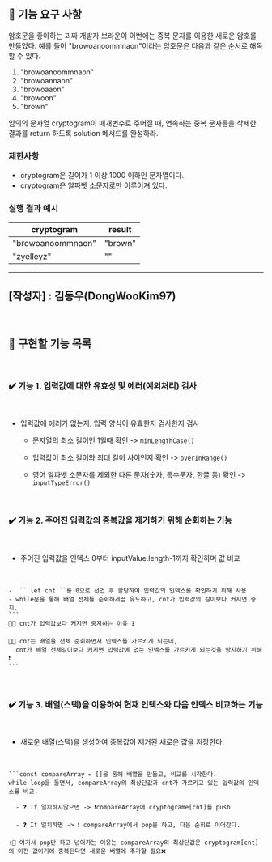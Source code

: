 ## 🚀 기능 요구 사항

암호문을 좋아하는 괴짜 개발자 브라운이 이번에는 중복 문자를 이용한 새로운 암호를 만들었다. 예를 들어 "browoanoommnaon"이라는 암호문은 다음과 같은 순서로 해독할 수 있다.

1. "browoanoommnaon"
2. "browoannaon"
3. "browoaaon"
4. "browoon"
5. "brown"

임의의 문자열 cryptogram이 매개변수로 주어질 때, 연속하는 중복 문자들을 삭제한 결과를 return 하도록 solution 메서드를 완성하라.

### 제한사항

- cryptogram은 길이가 1 이상 1000 이하인 문자열이다.
- cryptogram은 알파벳 소문자로만 이루어져 있다.

### 실행 결과 예시

| cryptogram        | result  |
| ----------------- | ------- |
| "browoanoommnaon" | "brown" |
| "zyelleyz"        | ""      |


-------------------------- 
## [작성자] : 김동우(DongWooKim97)
</br> 

## 📝 구현할 기능 목록
</br> 

### ✔️ 기능 1. 입력값에 대한 유효성 및 에러(예외처리) 검사
<br>

  - 입력값에 에러가 없는지, 입력 양식이 유효한지 검사한지 검사 

	  - 문자열의 최소 길이인 1일때 확인 ->  ```minLengthCase()```<br>

	  - 입력값이 최소 길이와 최대 길이 사이인지 확인 -> ```overInRange()```<br>

	  - 영어 알파벳 소문자를 제외한 다른 문자(숫자, 특수문자, 한글 등) 확인 -> ```inputTypeError()```<br>
    
</br>

### ✔️ 기능 2. 주어진 입력값의 중복값을 제거하기 위해 순회하는 기능 
<br>

- 주어진 입력값을 인덱스 0부터 inputValue.length-1까지 확인하며 값 비교
<br>

    -  ```let cnt```를 0으로 선언 후 할당하여 입력값의 인덱스를 확인하기 위해 사용
    - while문을 통해 배열 전체를 순회하게끔 유도하고, cnt가 입력값의 길이보다 커지면 중지.
    ```
    🤷🏽 cnt가 입력값보다 커지면 중지하는 이유 ❓
    
    🙋🏽 cnt는 배열을 전체 순회하면서 인덱스를 가르키게 되는데, 
      cnt가 배열 전체길이보다 커지면 입력값에 없는 인덱스를 가르키게 되는것을 방지하기 위해 ❗️
    ``` 

</br>


### ✔️ 기능 3. 배열(스택)을 이용하여 현재 인덱스와 다음 인덱스 비교하는 기능
<br>

- 새로운 배열(스택)을 생성하여 중복값이 제거된 새로운 값을 저장한다.
<br>

    ```const compareArray = []을 통해 배열을 만들고, 비교를 시작한다.
    while-loop을 돌면서, compareArray의 최상단값과 cnt가 가르키고 있는 입력값의 인덱스를 비교.

      - ❓ If 일치하지않으면 -> ❗️compareArray에 cryptograme[cnt]를 push

      - ❓ If 일치하면 -> ❗️ compareArray에서 pop을 하고, 다음 순회로 이어간다.
      
    ✌🏻 여기서 pop만 하고 넘어가는 이유는 compareArray의 최상단값은 cryptogram[cnt]의 이전 값이기에 중복된다면 새로운 배열에 추가할 필요❌